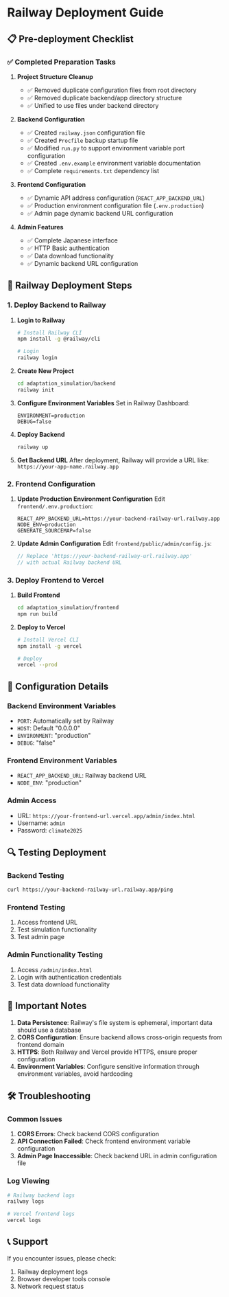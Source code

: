 # Railway Deployment Guide

## 📋 Pre-deployment Checklist

### ✅ Completed Preparation Tasks

1. **Project Structure Cleanup**
   - ✅ Removed duplicate configuration files from root directory
   - ✅ Removed duplicate backend/app directory structure
   - ✅ Unified to use files under backend directory

2. **Backend Configuration**
   - ✅ Created `railway.json` configuration file
   - ✅ Created `Procfile` backup startup file
   - ✅ Modified `run.py` to support environment variable port configuration
   - ✅ Created `.env.example` environment variable documentation
   - ✅ Complete `requirements.txt` dependency list

3. **Frontend Configuration**
   - ✅ Dynamic API address configuration (`REACT_APP_BACKEND_URL`)
   - ✅ Production environment configuration file (`.env.production`)
   - ✅ Admin page dynamic backend URL configuration

4. **Admin Features**
   - ✅ Complete Japanese interface
   - ✅ HTTP Basic authentication
   - ✅ Data download functionality
   - ✅ Dynamic backend URL configuration

## 🚀 Railway Deployment Steps

### 1. Deploy Backend to Railway

1. **Login to Railway**
   ```bash
   # Install Railway CLI
   npm install -g @railway/cli

   # Login
   railway login
   ```

2. **Create New Project**
   ```bash
   cd adaptation_simulation/backend
   railway init
   ```

3. **Configure Environment Variables**
   Set in Railway Dashboard:
   ```
   ENVIRONMENT=production
   DEBUG=false
   ```

4. **Deploy Backend**
   ```bash
   railway up
   ```

5. **Get Backend URL**
   After deployment, Railway will provide a URL like:
   `https://your-app-name.railway.app`

### 2. Frontend Configuration

1. **Update Production Environment Configuration**
   Edit `frontend/.env.production`:
   ```
   REACT_APP_BACKEND_URL=https://your-backend-railway-url.railway.app
   NODE_ENV=production
   GENERATE_SOURCEMAP=false
   ```

2. **Update Admin Configuration**
   Edit `frontend/public/admin/config.js`:
   ```javascript
   // Replace 'https://your-backend-railway-url.railway.app'
   // with actual Railway backend URL
   ```

### 3. Deploy Frontend to Vercel

1. **Build Frontend**
   ```bash
   cd adaptation_simulation/frontend
   npm run build
   ```

2. **Deploy to Vercel**
   ```bash
   # Install Vercel CLI
   npm install -g vercel

   # Deploy
   vercel --prod
   ```

## 🔧 Configuration Details

### Backend Environment Variables
- `PORT`: Automatically set by Railway
- `HOST`: Default "0.0.0.0"
- `ENVIRONMENT`: "production"
- `DEBUG`: "false"

### Frontend Environment Variables
- `REACT_APP_BACKEND_URL`: Railway backend URL
- `NODE_ENV`: "production"

### Admin Access
- URL: `https://your-frontend-url.vercel.app/admin/index.html`
- Username: `admin`
- Password: `climate2025`

## 🔍 Testing Deployment

### Backend Testing
```bash
curl https://your-backend-railway-url.railway.app/ping
```

### Frontend Testing
1. Access frontend URL
2. Test simulation functionality
3. Test admin page

### Admin Functionality Testing
1. Access `/admin/index.html`
2. Login with authentication credentials
3. Test data download functionality

## 📝 Important Notes

1. **Data Persistence**: Railway's file system is ephemeral, important data should use a database
2. **CORS Configuration**: Ensure backend allows cross-origin requests from frontend domain
3. **HTTPS**: Both Railway and Vercel provide HTTPS, ensure proper configuration
4. **Environment Variables**: Configure sensitive information through environment variables, avoid hardcoding

## 🛠️ Troubleshooting

### Common Issues
1. **CORS Errors**: Check backend CORS configuration
2. **API Connection Failed**: Check frontend environment variable configuration
3. **Admin Page Inaccessible**: Check backend URL in admin configuration file

### Log Viewing
```bash
# Railway backend logs
railway logs

# Vercel frontend logs
vercel logs
```

## 📞 Support

If you encounter issues, please check:
1. Railway deployment logs
2. Browser developer tools console
3. Network request status
